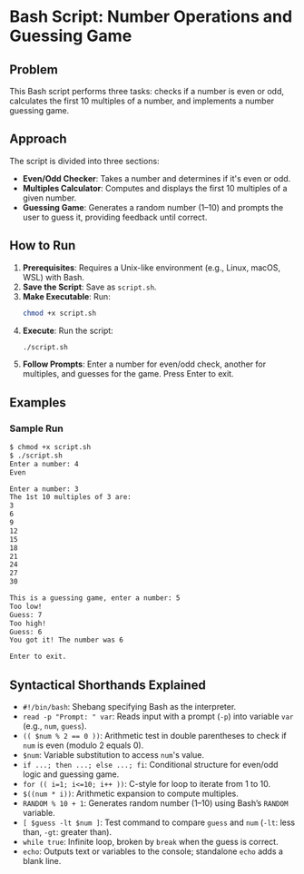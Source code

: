 # Bash Script: Number Operations and Guessing Game

## Problem
This Bash script performs three tasks: checks if a number is even or odd, calculates the first 10 multiples of a number, and implements a number guessing game.

## Approach
The script is divided into three sections:
- **Even/Odd Checker**: Takes a number and determines if it's even or odd.
- **Multiples Calculator**: Computes and displays the first 10 multiples of a given number.
- **Guessing Game**: Generates a random number (1–10) and prompts the user to guess it, providing feedback until correct.

## How to Run
1. **Prerequisites**: Requires a Unix-like environment (e.g., Linux, macOS, WSL) with Bash.
2. **Save the Script**: Save as `script.sh`.
3. **Make Executable**: Run:
   ```bash
   chmod +x script.sh
   ```
4. **Execute**: Run the script:
   ```bash
   ./script.sh
   ```
5. **Follow Prompts**: Enter a number for even/odd check, another for multiples, and guesses for the game. Press Enter to exit.

## Examples
### Sample Run
```bash
$ chmod +x script.sh
$ ./script.sh
Enter a number: 4
Even

Enter a number: 3
The 1st 10 multiples of 3 are:
3
6
9
12
15
18
21
24
27
30

This is a guessing game, enter a number: 5
Too low!
Guess: 7
Too high!
Guess: 6
You got it! The number was 6

Enter to exit.
```

## Syntactical Shorthands Explained
- `#!/bin/bash`: Shebang specifying Bash as the interpreter.
- `read -p "Prompt: " var`: Reads input with a prompt (`-p`) into variable `var` (e.g., `num`, `guess`).
- `(( $num % 2 == 0 ))`: Arithmetic test in double parentheses to check if `num` is even (modulo 2 equals 0).
- `$num`: Variable substitution to access `num`'s value.
- `if ...; then ...; else ...; fi`: Conditional structure for even/odd logic and guessing game.
- `for (( i=1; i<=10; i++ ))`: C-style for loop to iterate from 1 to 10.
- `$((num * i))`: Arithmetic expansion to compute multiples.
- `RANDOM % 10 + 1`: Generates random number (1–10) using Bash’s `RANDOM` variable.
- `[ $guess -lt $num ]`: Test command to compare `guess` and `num` (`-lt`: less than, `-gt`: greater than).
- `while true`: Infinite loop, broken by `break` when the guess is correct.
- `echo`: Outputs text or variables to the console; standalone `echo` adds a blank line.